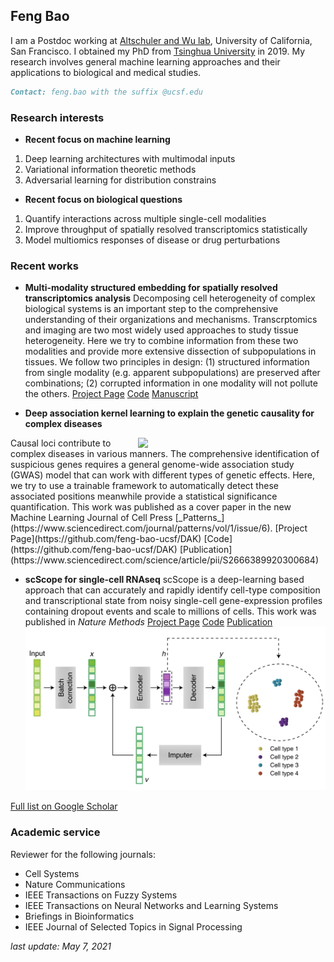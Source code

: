 ## Feng Bao

I am a Postdoc working at [Altschuler and Wu lab](https://www.altschulerwulab.org/),  University of California, San Francisco. I obtained my PhD from [Tsinghua University](https://www.tsinghua.edu.cn/en/) in 2019. My research involves general machine learning approaches and their applications to biological and medical studies. 

```markdown
Contact: feng.bao with the suffix @ucsf.edu
```

### Research interests

- **Recent focus on machine learning** 
1. Deep learning architectures with multimodal inputs
2. Variational information theoretic methods
3. Adversarial learning for distribution constrains 

- **Recent focus on biological questions**
1. Quantify interactions across multiple single-cell modalities
2. Improve throughput of spatially resolved transcriptomics statistically
3. Model multiomics responses of disease or drug perturbations

### Recent works 

- **Multi-modality structured embedding for spatially resolved transcriptomics analysis**
Decomposing cell heterogeneity of complex biological systems is an important step to the comprehensive understanding of their organizations and mechanisms. Transcrptomics and imaging are two most widely used approaches to study tissue heterogeneity. Here we try to combine information from these two modalities and provide more extensive dissection of subpopulations in tissues. We follow two principles in design: (1) structured information from single modality (e.g. apparent subpopulations) are preserved after combinations; (2) corrupted information in one modality will not pollute the others. [Project Page](https://github.com/AltschulerWu-Lab/MUSE) [Code](https://github.com/AltschulerWu-Lab/MUSE) [Manuscript](https://www.biorxiv.org/content/10.1101/2020.09.05.284539v1.abstract)



- **Deep association kernel learning to explain the genetic causality for complex diseases**
<img style="float: right;" src = "cover.jpg" width ="300" />
Causal loci contribute to complex diseases in various manners. The comprehensive identification of suspicious genes requires a general genome-wide association study (GWAS) model that can work with different types of genetic effects. Here, we try to use a trainable framework to automatically detect these associated positions meanwhile provide a statistical significance quantification. This work was published as a cover paper in the new Machine Learning Journal of Cell Press [_Patterns_](https://www.sciencedirect.com/journal/patterns/vol/1/issue/6). [Project Page](https://github.com/feng-bao-ucsf/DAK) [Code](https://github.com/feng-bao-ucsf/DAK) [Publication](https://www.sciencedirect.com/science/article/pii/S2666389920300684)

- **scScope for single-cell RNAseq**
scScope is a deep-learning based approach that can accurately and rapidly identify cell-type composition and transcriptional state from noisy single-cell gene-expression profiles containing dropout events and scale to millions of cells. This work was published in _Nature Methods_ [Project Page](https://github.com/AltschulerWu-Lab/scScope) [Code](https://github.com/AltschulerWu-Lab/scScope) [Publication](https://www.nature.com/articles/s41592-019-0353-7)
![image](/image/scscope.png)

[Full list on Google Scholar](https://scholar.google.com/citations?user=I0mcA3MAAAAJ&hl=en)


### Academic service
Reviewer for the following journals:
- Cell Systems
- Nature Communications
- IEEE Transactions on Fuzzy Systems
- IEEE Transactions on Neural Networks and Learning Systems
- Briefings in Bioinformatics
- IEEE Journal of Selected Topics in Signal Processing

_last update: May 7, 2021_

